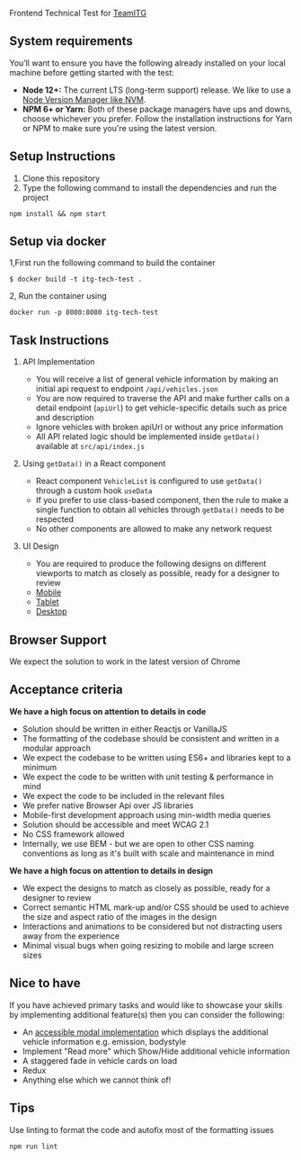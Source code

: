 Frontend Technical Test for [TeamITG](https://teamitg.com/)

## System requirements

You’ll want to ensure you have the following already installed on your local machine before getting started with the test:

-   **Node 12+:** The current LTS (long-term support) release. We like to use a [Node Version Manager like NVM](https://github.com/nvm-sh/nvm).
-   **NPM 6+ or Yarn:** Both of these package managers have ups and downs, choose whichever you prefer. Follow the installation instructions for Yarn or NPM to make sure you're using the latest version.

## Setup Instructions

1. Clone this repository
2. Type the following command to install the dependencies and run the project

```
npm install && npm start
```

## Setup via docker

1,First run the following command to build the container

```
$ docker build -t itg-tech-test .
```

2, Run the container using

```
docker run -p 8080:8080 itg-tech-test
```

## Task Instructions

1. API Implementation

    - You will receive a list of general vehicle information by making an initial api request to endpoint `/api/vehicles.json`
    - You are now required to traverse the API and make further calls on a detail endpoint (`apiUrl`) to get vehicle-specific details such as price and description
    - Ignore vehicles with broken apiUrl or without any price information
    - All API related logic should be implemented inside `getData()` available at `src/api/index.js`

2. Using `getData()` in a React component

    - React component `VehicleList` is configured to use `getData()` through a custom hook `useData`
    - If you prefer to use class-based component, then the rule to make a single function to obtain all vehicles through `getData()` needs to be respected
    - No other components are allowed to make any network request

3. UI Design
    - You are required to produce the following designs on different viewports to match as closely as possible, ready for a designer to review
    - [Mobile](https://raw.githubusercontent.com/connect-group/frontend-technical-test/master/designs/mobile.png)
    - [Tablet](https://raw.githubusercontent.com/connect-group/frontend-technical-test/master/designs/tablet.png)
    - [Desktop](https://raw.githubusercontent.com/connect-group/frontend-technical-test/master/designs/desktop.png)

## Browser Support

We expect the solution to work in the latest version of Chrome

## Acceptance criteria

**We have a high focus on attention to details in code**

-   Solution should be written in either Reactjs or VanillaJS
-   The formatting of the codebase should be consistent and written in a modular approach
-   We expect the codebase to be written using ES6+ and libraries kept to a minimum
-   We expect the code to be written with unit testing & performance in mind
-   We expect the code to be included in the relevant files
-   We prefer native Browser Api over JS libraries
-   Mobile-first development approach using min-width media queries
-   Solution should be accessible and meet WCAG 2.1
-   No CSS framework allowed
-   Internally, we use BEM - but we are open to other CSS naming conventions as long as it's built with scale and maintenance in mind

**We have a high focus on attention to details in design**

-   We expect the designs to match as closely as possible, ready for a designer to review
-   Correct semantic HTML mark-up and/or CSS should be used to achieve the size and aspect ratio of the images in the design
-   Interactions and animations to be considered but not distracting users away from the experience
-   Minimal visual bugs when going resizing to mobile and large screen sizes

## Nice to have

If you have achieved primary tasks and would like to showcase your skills by implementing additional feature(s) then you can consider the following:

-   An [accessible modal implementation](https://www.w3.org/TR/wai-aria-practices-1.1/#dialog_modal) which displays the additional vehicle information e.g. emission, bodystyle
-   Implement "Read more" which Show/Hide additional vehicle information
-   A staggered fade in vehicle cards on load
-   Redux
-   Anything else which we cannot think of!

## Tips

Use linting to format the code and autofix most of the formatting issues

```shell script
npm run lint
```
